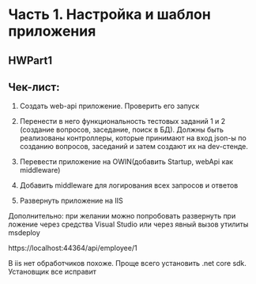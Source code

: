 ﻿# Часть 1. Настройка и шаблон приложения
## HWPart1

## Чек-лист:

1.	Создать web-api приложение. Проверить его запуск

2.	Перенести в него функциональность тестовых заданий 1 и 2 (создание вопросов, заседание, поиск в БД). Должны быть реализованы контроллеры, которые принимают на вход json-ы по созданию вопросов, заседаний и затем создают их на dev-стенде. 

3.	Перевести приложение на OWIN(добавить Startup, webApi как middleware)

4.	Добавить middleware для логирования всех запросов и ответов

5.	Развернуть приложение на IIS

Дополнительно: при желании можно попробовать развернуть при ложение через средства Visual Studio или через явный вызов утилиты msdeploy


https://localhost:44364/api/employee/1

В iis нет обработчиков похоже. Проще всего установить .net core sdk. Установщик все исправит